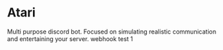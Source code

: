 # Atari
Multi purpose discord bot. Focused on simulating realistic communication and entertaining your server.
webhook test 1
